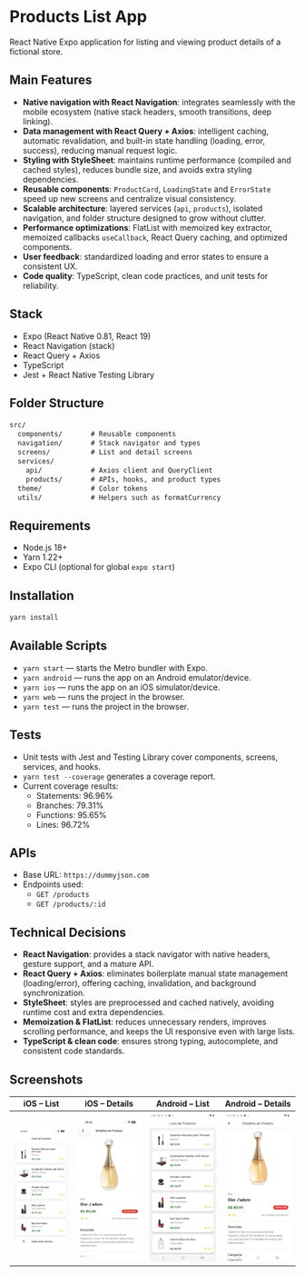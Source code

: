 # Products List App

React Native Expo application for listing and viewing product details of a fictional store.

## Main Features
- **Native navigation with React Navigation**: integrates seamlessly with the mobile ecosystem (native stack headers, smooth transitions, deep linking).
- **Data management with React Query + Axios**: intelligent caching, automatic revalidation, and built-in state handling (loading, error, success), reducing manual request logic.
- **Styling with StyleSheet**: maintains runtime performance (compiled and cached styles), reduces bundle size, and avoids extra styling dependencies.
- **Reusable components**: `ProductCard`, `LoadingState` and `ErrorState` speed up new screens and centralize visual consistency.
- **Scalable architecture**: layered services (`api`, `products`), isolated navigation, and folder structure designed to grow without clutter.
- **Performance optimizations**: FlatList with memoized key extractor, memoized callbacks `useCallback`, React Query caching, and optimized components.
- **User feedback**: standardized loading and error states to ensure a consistent UX.
- **Code quality**: TypeScript, clean code practices, and unit tests for reliability.

## Stack
- Expo (React Native 0.81, React 19)
- React Navigation (stack)
- React Query + Axios
- TypeScript
- Jest + React Native Testing Library

## Folder Structure
```
src/
  components/       # Reusable components
  navigation/       # Stack navigator and types
  screens/          # List and detail screens
  services/
    api/            # Axios client and QueryClient
    products/       # APIs, hooks, and product types
  theme/            # Color tokens
  utils/            # Helpers such as formatCurrency
```

## Requirements
- Node.js 18+
- Yarn 1.22+
- Expo CLI (optional for global `expo start`)

## Installation
```bash
yarn install
```

## Available Scripts
- `yarn start` — starts the Metro bundler with Expo.
- `yarn android` — runs the app on an Android emulator/device.
- `yarn ios` — runs the app on an iOS simulator/device.
- `yarn web` — runs the project in the browser.
- `yarn test` — runs the project in the browser.

## Tests
- Unit tests with Jest and Testing Library cover components, screens, services, and hooks.
- `yarn test --coverage` generates a coverage report.
- Current coverage results:
  - Statements: 96.96%
  - Branches: 79.31%
  - Functions: 95.65%
  - Lines: 96.72%

## APIs
- Base URL: `https://dummyjson.com`
- Endpoints used:
  - `GET /products`
  - `GET /products/:id`

## Technical Decisions
- **React Navigation**: provides a stack navigator with native headers, gesture support, and a mature API.
- **React Query + Axios**: eliminates boilerplate manual state management (loading/error), offering caching, invalidation, and background synchronization.
- **StyleSheet**: styles are preprocessed and cached natively, avoiding runtime cost and extra dependencies.
- **Memoization & FlatList**: reduces unnecessary renders, improves scrolling performance, and keeps the UI responsive even with large lists.
- **TypeScript & clean code**: ensures strong typing, autocomplete, and consistent code standards.

## Screenshots

 iOS – List | iOS – Details | Android – List | Android – Details |
|---|---|---|---|
| <img src="docs/Screenshot_iOS1.png" width="260" /> | <img src="docs/Screenshot_iOS2.png" width="260" /> | <img src="docs/Screenshot_Android1.png" width="260" /> | <img src="docs/Screenshot_Android2.png" width="260" /> |

